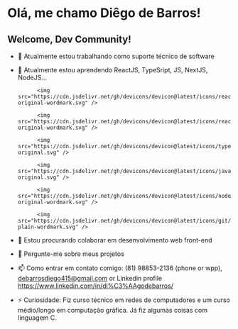# Olá, me chamo Diêgo de Barros!
## Welcome, Dev Community!

- 🔭 Atualmente estou trabalhando como suporte técnico de software
- 🌱 Atualmente estou aprendendo ReactJS, TypeSript, JS, NextJS, NodeJS...
            
            <img src="https://cdn.jsdelivr.net/gh/devicons/devicon@latest/icons/react/react-original-wordmark.svg" />

            <img src="https://cdn.jsdelivr.net/gh/devicons/devicon@latest/icons/reactrouter/reactrouter-original-wordmark.svg" />
            
            <img src="https://cdn.jsdelivr.net/gh/devicons/devicon@latest/icons/typescript/typescript-original.svg" />
          
            <img src="https://cdn.jsdelivr.net/gh/devicons/devicon@latest/icons/javascript/javascript-original.svg" />
          
            <img src="https://cdn.jsdelivr.net/gh/devicons/devicon@latest/icons/nodejs/nodejs-original-wordmark.svg" />
          
            <img src="https://cdn.jsdelivr.net/gh/devicons/devicon@latest/icons/git/git-plain-wordmark.svg" />
          
- 👯 Estou procurando colaborar em desenvolvimento web front-end
- 💬 Pergunte-me sobre meus projetos
- 📫 Como entrar em contato comigo: (81) 98853-2136 (phone or wpp), debarrosdiego415@gmail.com or Linkedin profile https://www.linkedin.com/in/di%C3%AAgodebarros/
- ⚡ Curiosidade: Fiz curso técnico em redes de computadores e um curso médio/longo em computação gráfica. Já fiz algumas coisas com linguagem C.
